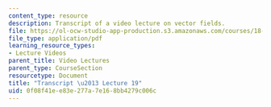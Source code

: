 ```yaml
---
content_type: resource
description: Transcript of a video lecture on vector fields.
file: https://ol-ocw-studio-app-production.s3.amazonaws.com/courses/18-02-multivariable-calculus-fall-2007/0f08f41ee83e277a7e168bb4279c006c_18_022007L19.pdf
file_type: application/pdf
learning_resource_types:
- Lecture Videos
parent_title: Video Lectures
parent_type: CourseSection
resourcetype: Document
title: "Transcript \u2013 Lecture 19"
uid: 0f08f41e-e83e-277a-7e16-8bb4279c006c
---
```

